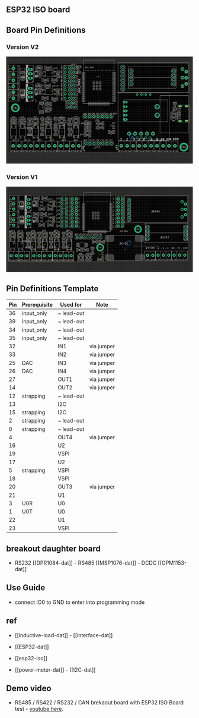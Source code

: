 ## ESP32 ISO board

## Board Pin Definitions

### Version V2

![](2023-10-20-16-11-07.png)

### Version V1

![](2023-09-26-15-08-07.png)

## Pin Definitions Template

| Pin | Prerequisite | Used for   | Note       |
| --- | ------------ | ---------- | ---------- |
| 36  | input_only   | ~ lead-out |            |
| 39  | input_only   | ~ lead-out |            |
| 34  | input_only   | ~ lead-out |            |
| 35  | input_only   | ~ lead-out |            |
| 32  |              | IN1        | via jumper |
| 33  |              | IN2        | via jumper |
| 25  | DAC          | IN3        | via jumper |
| 26  | DAC          | IN4        | via jumper |
| 27  |              | OUT1       | via jumper |
| 14  |              | OUT2       | via jumper |
| 12  | strapping    | ~ lead-out |            |
| 13  |              | I2C        |            |
| 15  | strapping    | I2C        |            |
| 2   | strapping    | ~ lead-out |            |
| 0   | strapping    | ~ lead-out |            |
| 4   |              | OUT4       | via jumper |
| 16  |              | U2         |            |
| 19  |              | VSPI       |            |
| 17  |              | U2         |            |
| 5   | strapping    | VSPI       |            |
| 18  |              | VSPI       |            |
| 20  |              | OUT3       | via jumper |
| 21  |              | U1         |            |
| 3   | U0R          | U0         |            |
| 1   | U0T          | U0         |            |
| 22  |              | U1         |            |
| 23  |              | VSPI       |            |

## breakout daughter board

- RS232 [[DPR1084-dat]] - RS485 [[MSP1076-dat]] - DCDC [[OPM1153-dat]]

## Use Guide

- connect IO0 to GND to enter into programming mode

## ref

- [[inductive-load-dat]] - [[interface-dat]]

- [[ESP32-dat]]

- [[esp32-iso]]

- [[power-meter-dat]] - [[I2C-dat]]

## Demo video

- RS485 / RS422 / RS232 / CAN brekaout board with ESP32 ISO Board test - [youtube here](https://www.youtube.com/watch?v=ea_zn8Yjx-0&t=3s&ab_channel=Electrodragon).
